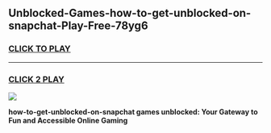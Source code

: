 
## Unblocked-Games-how-to-get-unblocked-on-snapchat-Play-Free-78yg6
<h3>
<a href="https://premium76.site?title=how-to-get-unblocked-on-snapchat&ref=18A1">CLICK TO PLAY</a></h3>
<hr>

<h3>
<a href="https://premium76.site?title=how-to-get-unblocked-on-snapchat&ref=18A1">CLICK 2 PLAY</a>
  
</h3>

<a href="https://premium76.site?title=how-to-get-unblocked-on-snapchat&ref=18A1"><img src="https://clearcache.store/games.png"></a>


**how-to-get-unblocked-on-snapchat games unblocked: Your Gateway to Fun and Accessible Online Gaming**
